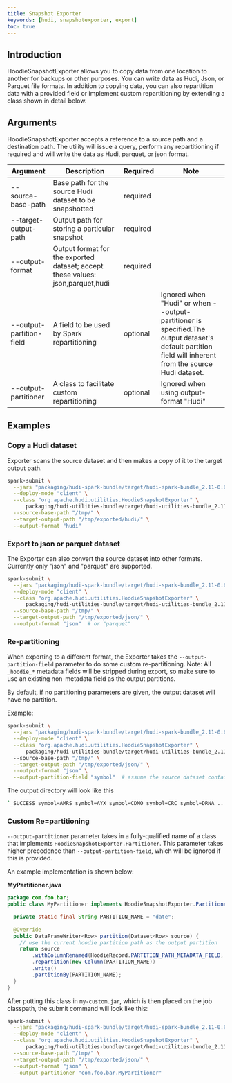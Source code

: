 ```yaml
---
title: Snapshot Exporter
keywords: [hudi, snapshotexporter, export]
toc: true
---
```


## Introduction
HoodieSnapshotExporter allows you to copy data from one location to another for backups or other purposes. 
You can write data as Hudi, Json, or Parquet file formats. In addition to copying data, you can also repartition data 
with a provided field or implement custom repartitioning by extending a class shown in detail below.

## Arguments
HoodieSnapshotExporter accepts a reference to a source path and a destination path. The utility will issue a 
query, perform any repartitioning if required and will write the data as Hudi, parquet, or json format.

|Argument|Description|Required|Note|
|------------|--------|-----------|--|
|--source-base-path|Base path for the source Hudi dataset to be snapshotted|required||
|--target-output-path|Output path for storing a particular snapshot|required||
|--output-format|Output format for the exported dataset; accept these values: json,parquet,hudi|required||
|--output-partition-field|A field to be used by Spark repartitioning|optional|Ignored when "Hudi" or when --output-partitioner is specified.The output dataset's default partition field will inherent from the source Hudi dataset.|
|--output-partitioner|A class to facilitate custom repartitioning|optional|Ignored when using output-format "Hudi"|

## Examples

### Copy a Hudi dataset

Exporter scans the source dataset and then makes a copy of it to the target output path.
```bash
spark-submit \
  --jars "packaging/hudi-spark-bundle/target/hudi-spark-bundle_2.11-0.6.0-SNAPSHOT.jar" \
  --deploy-mode "client" \
  --class "org.apache.hudi.utilities.HoodieSnapshotExporter" \
      packaging/hudi-utilities-bundle/target/hudi-utilities-bundle_2.11-0.6.0-SNAPSHOT.jar \
  --source-base-path "/tmp/" \
  --target-output-path "/tmp/exported/hudi/" \
  --output-format "hudi"
```

### Export to json or parquet dataset
The Exporter can also convert the source dataset into other formats. Currently only "json" and "parquet" are supported.

```bash
spark-submit \
  --jars "packaging/hudi-spark-bundle/target/hudi-spark-bundle_2.11-0.6.0-SNAPSHOT.jar" \
  --deploy-mode "client" \
  --class "org.apache.hudi.utilities.HoodieSnapshotExporter" \
      packaging/hudi-utilities-bundle/target/hudi-utilities-bundle_2.11-0.6.0-SNAPSHOT.jar \
  --source-base-path "/tmp/" \
  --target-output-path "/tmp/exported/json/" \
  --output-format "json"  # or "parquet"
```

### Re-partitioning
When exporting to a different format, the Exporter takes the `--output-partition-field` parameter to do some custom re-partitioning.
Note: All `_hoodie_*` metadata fields will be stripped during export, so make sure to use an existing non-metadata field as the output partitions.

By default, if no partitioning parameters are given, the output dataset will have no partition.

Example:
```bash
spark-submit \
  --jars "packaging/hudi-spark-bundle/target/hudi-spark-bundle_2.11-0.6.0-SNAPSHOT.jar" \
  --deploy-mode "client" \
  --class "org.apache.hudi.utilities.HoodieSnapshotExporter" \
      packaging/hudi-utilities-bundle/target/hudi-utilities-bundle_2.11-0.6.0-SNAPSHOT.jar \  
  --source-base-path "/tmp/" \
  --target-output-path "/tmp/exported/json/" \
  --output-format "json" \
  --output-partition-field "symbol"  # assume the source dataset contains a field `symbol`
```

The output directory will look like this

```bash
`_SUCCESS symbol=AMRS symbol=AYX symbol=CDMO symbol=CRC symbol=DRNA ...`
```

### Custom Re=partitioning
`--output-partitioner` parameter takes in a fully-qualified name of a class that implements `HoodieSnapshotExporter.Partitioner`. 
This parameter takes higher precedence than `--output-partition-field`, which will be ignored if this is provided.

An example implementation is shown below:

**MyPartitioner.java**
```java
package com.foo.bar;
public class MyPartitioner implements HoodieSnapshotExporter.Partitioner {

  private static final String PARTITION_NAME = "date";
 
  @Override
  public DataFrameWriter<Row> partition(Dataset<Row> source) {
    // use the current hoodie partition path as the output partition
    return source
        .withColumnRenamed(HoodieRecord.PARTITION_PATH_METADATA_FIELD, PARTITION_NAME)
        .repartition(new Column(PARTITION_NAME))
        .write()
        .partitionBy(PARTITION_NAME);
  }
}
```

After putting this class in `my-custom.jar`, which is then placed on the job classpath, the submit command will look like this:

```bash
spark-submit \
  --jars "packaging/hudi-spark-bundle/target/hudi-spark-bundle_2.11-0.6.0-SNAPSHOT.jar,my-custom.jar" \
  --deploy-mode "client" \
  --class "org.apache.hudi.utilities.HoodieSnapshotExporter" \
      packaging/hudi-utilities-bundle/target/hudi-utilities-bundle_2.11-0.6.0-SNAPSHOT.jar \
  --source-base-path "/tmp/" \
  --target-output-path "/tmp/exported/json/" \
  --output-format "json" \
  --output-partitioner "com.foo.bar.MyPartitioner"